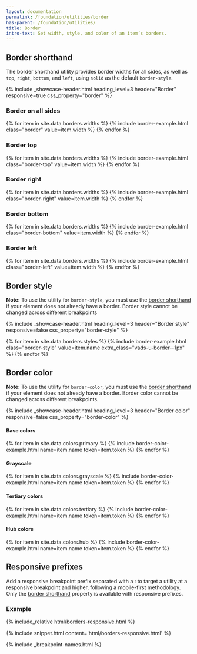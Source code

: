 ```yaml
---
layout: documentation
permalink: /foundation/utilities/border
has-parent: /foundation/utilities/
title: Border
intro-text: Set width, style, and color of an item’s borders.
---
```


## Border shorthand

The border shorthand utility provides border widths for all sides, as well as `top`, `right`, `bottom`, and `left`, using `solid` as the default `border-style`.

<div class="site-showcase">

  {%
    include _showcase-header.html
    heading_level=3
    header="Border"
    responsive=true
    css_property="border"
  %}

  <h3>Border on all sides</h3>
  <div class="vads-grid-row">
    {% for item in site.data.borders.widths %}
      {% include border-example.html
        class="border"
        value=item.width
      %}
    {% endfor %}
  </div>

  <h3>Border top</h3>
  <div class="vads-grid-row">
    {% for item in site.data.borders.widths %}
      {% include border-example.html
        class="border-top"
        value=item.width
      %}
    {% endfor %}
  </div>

  <h3>Border right</h3>
  <div class="vads-grid-row">
    {% for item in site.data.borders.widths %}
      {% include border-example.html
        class="border-right"
        value=item.width
      %}
    {% endfor %}
  </div>

  <h3>Border bottom</h3>
  <div class="vads-grid-row">
    {% for item in site.data.borders.widths %}
      {% include border-example.html
        class="border-bottom"
        value=item.width
      %}
    {% endfor %}
  </div>

  <h3>Border left</h3>
  <div class="vads-grid-row">
    {% for item in site.data.borders.widths %}
      {% include border-example.html
        class="border-left"
        value=item.width
      %}
    {% endfor %}
  </div>
</div>


## Border style
**Note:** To use the utility for `border-style`, you must use the [border shorthand](#border-shorthand) if your element does not already have a border. Border style cannot be changed across different breakpoints

<div class="site-showcase">

  {%
    include _showcase-header.html
    heading_level=3
    header="Border style"
    responsive=false
    css_property="border-style"
  %}

  <div class="vads-grid-row">
    {% for item in site.data.borders.styles %}
      {% include border-example.html
        class="border-style"
        value=item.name
        extra_class="vads-u-border--1px"
      %}
    {% endfor %}
  </div>
</div>

## Border color
**Note:** To use the utility for `border-color`, you must use the [border shorthand](#border-shorthand) if your element does not already have a border. Border color cannot be changed across different breakpoints.

<div class="site-showcase">
  {%
    include _showcase-header.html
    heading_level=3
    header="Border color"
    responsive=false
    css_property="border-color"
  %}

  <h4>Base colors</h4>
  <div class="vads-grid-row vads-u-flex-direction--column">
    {% for item in site.data.colors.primary %}
      {% include border-color-example.html
        name=item.name
        token=item.token
      %}
    {% endfor %}
  </div>

  <h4>Grayscale</h4>
  <div class="vads-grid-row vads-u-flex-direction--column">
    {% for item in site.data.colors.grayscale %}
      {% include border-color-example.html
        name=item.name
        token=item.token
      %}
    {% endfor %}
  </div>

  <h4>Tertiary colors</h4>
  <div class="vads-grid-row vads-u-flex-direction--column">
    {% for item in site.data.colors.tertiary %}
      {% include border-color-example.html
        name=item.name
        token=item.token
      %}
    {% endfor %}
  </div>

  <h4>Hub colors</h4>
  <div class="vads-grid-row vads-u-flex-direction--column">
    {% for item in site.data.colors.hub %}
      {% include border-color-example.html
        name=item.name
        token=item.token
      %}
    {% endfor %}
  </div>
</div>

## Responsive prefixes

Add a responsive breakpoint prefix separated with a : to target a utility at a responsive breakpoint and higher, following a mobile-first methodology. Only the [border shorthand](#border-shorthand) property is available with responsive prefixes.

### Example

<div class="site-showcase">
{% include_relative html/borders-responsive.html %}
</div>

{% include snippet.html content='html/borders-responsive.html' %}

{% include _breakpoint-names.html %}